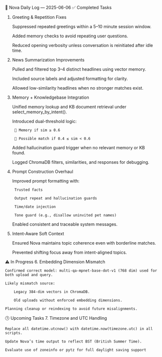 📅 Nova Daily Log — 2025-06-06
✅ Completed Tasks
1. Greeting & Repetition Fixes

    Suppressed repeated greetings within a 5–10 minute session window.

    Added memory checks to avoid repeating user questions.

    Reduced opening verbosity unless conversation is reinitiated after idle time.

2. News Summarization Improvements

    Pulled and filtered top 3–4 distinct headlines using vector memory.

    Included source labels and adjusted formatting for clarity.

    Allowed low-similarity headlines when no stronger matches exist.

3. Memory + Knowledgebase Integration

    Unified memory lookup and KB document retrieval under select_memory_by_intent().

    Introduced dual-threshold logic:

        📂 Memory if sim ≥ 0.6

        🔎 Possible match if 0.4 ≤ sim < 0.6

    Added hallucination guard trigger when no relevant memory or KB found.

    Logged ChromaDB filters, similarities, and responses for debugging.

4. Prompt Construction Overhaul

    Improved prompt formatting with:

        Trusted facts

        Output repeat and hallucination guards

        Time/date injection

        Tone guard (e.g., disallow uninvited pet names)

    Enabled consistent and traceable system messages.

5. Intent-Aware Soft Context

    Ensured Nova maintains topic coherence even with borderline matches.

    Prevented shifting focus away from intent-aligned topics.

⚠️ In Progress
6. Embedding Dimension Mismatch

    Confirmed correct model: multi-qa-mpnet-base-dot-v1 (768 dim) used for both upload and query.

    Likely mismatch source:

        Legacy 384-dim vectors in ChromaDB.

        Old uploads without enforced embedding dimensions.

    Planning cleanup or reindexing to avoid future misalignments.

🕒 Upcoming Tasks
7. Timezone and UTC Handling

    Replace all datetime.utcnow() with datetime.now(timezone.utc) in all scripts.

    Update Nova’s time output to reflect BST (British Summer Time).

    Evaluate use of zoneinfo or pytz for full daylight saving support

